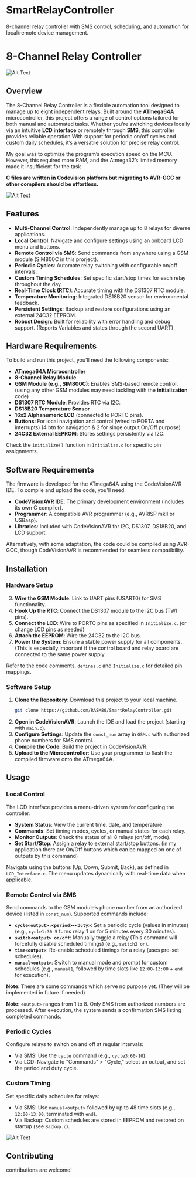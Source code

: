 # SmartRelayController
8-channel relay controller with SMS control, scheduling, and automation for local/remote device management.



# 8-Channel Relay Controller

![Alt Text](https://github.com/RASM80/SmartRelayController/raw/main/images/overview.jpg?raw=true)


## Overview

The 8-Channel Relay Controller is a flexible automation tool designed to manage up to eight independent relays. Built around the **ATmega64A** microcontroller, this project offers a range of control options tailored for both manual and automated tasks. Whether you're switching devices locally via an intuitive **LCD interface** or remotely through **SMS**, this controller provides reliable operation With support for periodic on/off cycles and custom daily schedules, it’s a versatile solution for precise relay control. 

My goal was to optimize the program’s execution speed on the MCU. However, this required more RAM, and the Atmega32’s limited memory made it insufficient for the task

**C files are written in Codevision platform but migrating to AVR-GCC or other compilers should be effortless.**

![Alt Text](https://github.com/RASM80/SmartRelayController/blob/main/images/proteus_overview.jpg?raw=true)


## Features

- **Multi-Channel Control**: Independently manage up to 8 relays for diverse applications.
- **Local Control**: Navigate and configure settings using an onboard LCD menu and buttons.
- **Remote Control via SMS**: Send commands from anywhere using a GSM module (SIM800C in this prorject).
- **Periodic Cycles**: Automate relay switching with configurable on/off intervals.
- **Custom Timing Schedules**: Set specific start/stop times for each relay throughout the day.
- **Real-Time Clock (RTC)**: Accurate timing with the DS1307 RTC module.
- **Temperature Monitoring**: Integrated DS18B20 sensor for environmental feedback.
- **Persistent Settings**: Backup and restore configurations using an external 24C32 EEPROM.
- **Robust Design**: Built for reliability with error handling and debug support. (Reports Variables and states through the second UART)

## Hardware Requirements

To build and run this project, you'll need the following components:

- **ATmega64A Microcontroller**
- **8-Channel Relay Module**
- **GSM Module (e.g., SIM800C)**: Enables SMS-based remote control. (using any other GSM modules may need tackling with the **initialization** code)
- **DS1307 RTC Module**: Provides RTC via I2C.
- **DS18B20 Temperature Sensor**
- **16x2 Alphanumeric LCD** (connected to PORTC pins).
- **Buttons**: For local navigation and control (wired to PORTA and interrupts) (4 btn for navigation & 2 for singe output On/Off purpose)
- **24C32 External EEPROM**: Stores settings persistently via I2C.

Check the `initialize()` function in `Initialize.c` for specific pin assignments.

## Software Requirements

The firmware is developed for the ATmega64A using the CodeVisionAVR IDE. To compile and upload the code, you'll need:

- **CodeVisionAVR IDE**: The primary development environment (includes its own C compiler).
- **Programmer**: A compatible AVR programmer (e.g., AVRISP mkII or USBasp).
- **Libraries**: Included with CodeVisionAVR for I2C, DS1307, DS18B20, and LCD support.

Alternatively, with some adaptation, the code could be compiled using AVR-GCC, though CodeVisionAVR is recommended for seamless compatibility.

## Installation

### Hardware Setup


3. **Wire the GSM Module**: Link to UART pins (USART0) for SMS functionality.
4. **Hook Up the RTC**: Connect the DS1307 module to the I2C bus (TWI pins).
6. **Connect the LCD**: Wire to PORTC pins as specified in `Initialize.c`. (or change LCD pins as needed)
8. **Attach the EEPROM**: Wire the 24C32 to the I2C bus.
9. **Power the System**: Ensure a stable power supply for all components. (This is especially important if the control board and relay board are connected to the same power supply.

Refer to the code comments, `defines.c` and `Initialize.c` for detailed pin mappings.

### Software Setup

1. **Clone the Repository**: Download this project to your local machine.
   ```bash
   git clone https://github.com/RASM80/SmartRelayController.git
   ```
2. **Open in CodeVisionAVR**: Launch the IDE and load the project (starting with `main.c`).
3. **Configure Settings**: Update the `const_num` array in `GSM.c` with authorized phone numbers for SMS control.
4. **Compile the Code**: Build the project in CodeVisionAVR.
5. **Upload to the Microcontroller**: Use your programmer to flash the compiled firmware onto the ATmega64A.

## Usage

### Local Control

The LCD interface provides a menu-driven system for configuring the controller:

- **System Status**: View the current time, date, and temperature.
- **Commands**: Set timing modes, cycles, or manual states for each relay.
- **Monitor Outputs**: Check the status of all 8 relays (on/off, mode).
- **Set Start/Stop**: Assign a relay to external start/stop buttons. (in my application there are On/Off buttons which can be mapped on one of outputs by this command)

Navigate using the buttons (Up, Down, Submit, Back), as defined in `LCD_Interface.c`. The menu updates dynamically with real-time data when applicable.

### Remote Control via SMS

Send commands to the GSM module’s phone number from an authorized device (listed in `const_num`). Supported commands include:

- **`cycle<output>:<period>-<duty>`**: Set a periodic cycle (values in minutes) (e.g., `cycle1:30-5` turns relay 1 on for 5 minutes every 30 minutes).
- **`switch<output> on/off`**: Manually toggle a relay (This command will forcefully disable scheduled timings) (e.g., `switch2 on`).
- **`time<output>`**: Re-enable scheduled timings for a relay (uses pre-set schedules).
- **`manual<output>`**: Switch to manual mode and prompt for custom schedules (e.g., `manual1`, followed by time slots like `12:00-13:00` + `end` for execution).

**Note**: There are some commands which serve no purpose yet. (They will be implemented in future if needed)

**Note**: `<output>` ranges from 1 to 8. Only SMS from authorized numbers are processed. After execution, the system sends a confirmation SMS listing completed commands.

### Periodic Cycles

Configure relays to switch on and off at regular intervals:
- Via SMS: Use the `cycle` command (e.g., `cycle3:60-10`).
- Via LCD: Navigate to "Commands" > "Cycle," select an output, and set the period and duty cycle.

### Custom Timing

Set specific daily schedules for relays:
- Via SMS: Use `manual<output>` followed by up to 48 time slots (e.g., `12:00-13:00`, terminated with `end`).
- Via Backup: Custom schedules are stored in EEPROM and restored on startup (see `Backup.c`).

![Alt Text](https://github.com/RASM80/SmartRelayController/blob/main/images/sms_test.jpg?raw=true)

## Contributing
contributions are welcome!
